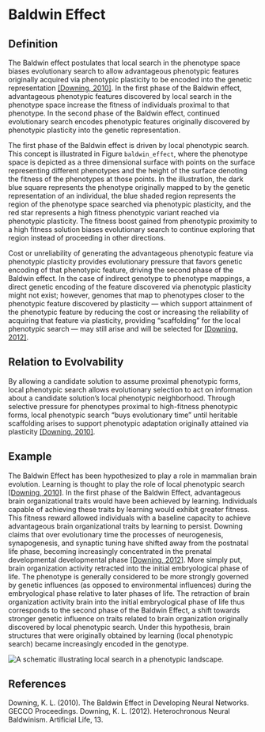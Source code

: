 Baldwin Effect
==============

Definition
----------

The Baldwin effect postulates that local search in the phenotype space biases evolutionary search to allow advantageous phenotypic features originally acquired via phenotypic plasticity to be encoded into the genetic representation [[Downing, 2010]](#Downing2010TheNetworks).
In the first phase of the Baldwin effect, advantageous phenotypic features discovered by local search in the phenotype space increase the fitness of individuals proximal to that phenotype.
In the second phase of the Baldwin effect, continued evolutionary search encodes phenotypic features originally discovered by phenotypic plasticity into the genetic representation.

The first phase of the Baldwin effect is driven by local phenotypic search.
This concept is illustrated in Figure `baldwin_effect`, where the phenotype space is depicted as a three dimensional surface with points on the surface representing different phenotypes and the height of the surface denoting the fitness of the phenotypes at those points.
In the illustration, the dark blue square represents the phenotype originally mapped to by the genetic representation of an individual, the blue shaded region represents the region of the phenotype space searched via phenotypic plasticity, and the red star represents a high fitness phenotypic variant reached via phenotypic plasticity.
The fitness boost gained from phenotypic proximity to a high fitness solution biases evolutionary search to continue exploring that region instead of proceeding in other directions.

Cost or unreliability of generating the advantageous phenotypic feature via phenotypic plasticity provides evolutionary pressure that favors genetic encoding of that phenotypic feature, driving the second phase of the Baldwin effect.
In the case of indirect genotype to phenotype mappings, a direct genetic encoding of the feature discovered via phenotypic plasticity might not exist; however, genomes that map to phenotypes closer to the phenotypic feature discovered by plasticity — which support attainment of the phenotypic feature by reducing the cost or increasing the reliability of acquiring that feature via plasticity, providing “scaffolding” for the local phenotypic search — may still arise and will be selected for [[Downing, 2012]](#Downing2012HeterochronousBaldwinism).

Relation to Evolvability
------------------------

By allowing a candidate solution to assume proximal phenotypic forms, local phenotypic search allows evolutionary selection to act on information about a candidate solution’s local phenotypic neighborhood.
Through selective pressure for phenotypes proximal to high-fitness phenotypic forms, local phenotypic search “buys evolutionary time” until heritable scaffolding arises to support phenotypic adaptation originally attained via plasticity [[Downing, 2010]](#Downing2010TheNetworks).

Example
-------

The Baldwin Effect has been hypothesized to play a role in mammalian brain evolution.
Learning is thought to play the role of local phenotypic search [[Downing, 2010]](#Downing2010TheNetworks).
In the first phase of the Baldwin Effect, advantageous brain organizational traits would have been achieved by learning.
Individuals capable of achieving these traits by learning would exhibit greater fitness.
This fitness reward allowed individuals with a baseline capacity to achieve advantageous brain organizational traits by learning to persist.
Downing claims that over evolutionary time the processes of neurogenesis, synapogenesis, and synaptic tuning have shifted away from the postnatal life phase, becoming increasingly concentrated in the prenatal developmental developmental phase [[Downing, 2012]](#Downing2012HeterochronousBaldwinism).
More simply put, brain organization activity retracted into the initial embryological phase of life.
The phenotype is generally considered to be more strongly governed by genetic influences (as opposed to environmental influences) during the embryological phase relative to later phases of life.
The retraction of brain organization activity brain into the initial embryological phase of life thus corresponds to the second phase of the Baldwin Effect, a shift towards stronger genetic influence on traits related to brain organization originally discovered by local phenotypic search.
Under this hypothesis, brain structures that were originally obtained by learning (local phenotypic search) became increasingly encoded in the genotype.

![A schematic illustrating local search in a phenotypic landscape.](http://devosoft.org/wp-content/uploads/2017/08/baldwin_effect.png)

References
----------

<a name="Downing2010TheNetworks">
Downing, K. L. (2010). The Baldwin Effect in Developing Neural Networks. GECCO
Proceedings.
</a>

<a name="Downing2012HeterochronousBaldwinism">
Downing, K. L. (2012). Heterochronous Neural Baldwinism. Artificial Life, 13.
</a>
